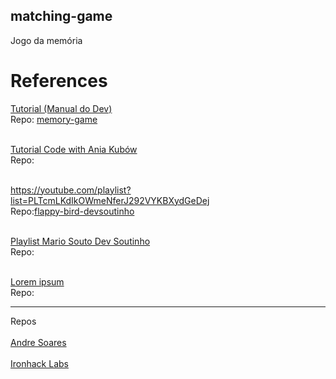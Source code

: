 ## matching-game
Jogo da memória


# References

<a href="https://www.youtube.com/watch?v=tcbMmm77WOU">Tutorial (Manual do Dev)</a>
<br>
Repo: <a href="https://github.com/manualdodev/memory-game">memory-game</a>
<br><br>


<a href="https://youtu.be/tjyDOHzKN0w">Tutorial Code with Ania Kubów</a>
<br>
Repo:
<br><br>


<a href="">https://youtube.com/playlist?list=PLTcmLKdIkOWmeNferJ292VYKBXydGeDej</a>
<br>
Repo:<a href="https://github.com/omariosouto/flappy-bird-devsoutinho">flappy-bird-devsoutinho</a>
<br><br>


<a href="">Playlist Mario Souto Dev Soutinho</a>
<br>
Repo: <a href="https://github.com/omariosouto/flappy-bird-devsoutinho"></a>
<br><br>


<a href="">Lorem ipsum</a>
<br>
Repo:

<hr>

Repos
<br><br>
<a href="https://github.com/soaresderik/jogo-memoria">Andre Soares</a>
<br><br>
<a href="https://github.com/ironhack-labs/lab-javascript-memory-game">Ironhack Labs</a>
<br><br>
<a href=""></a>
